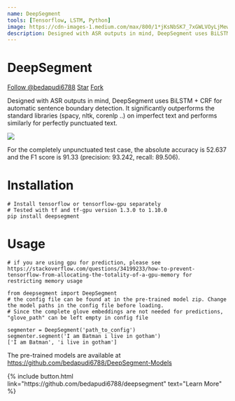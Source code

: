 ```yaml
---
name: DeepSegment
tools: [Tensorflow, LSTM, Python]
image: https://cdn-images-1.medium.com/max/800/1*jKsNbSK7_7xGWLVOyLjMew.png
description: Designed with ASR outputs in mind, DeepSegment uses BiLSTM + CRF for automatic sentence boundary detection. It significantly outperforms the standard libraries (spacy, nltk, corenlp ..) on imperfect text and performs similarly for perfectly punctuated text.
---
```


# DeepSegment

<!-- Place this tag where you want the button to render. -->
<!-- Place this tag in your head or just before your close body tag. -->
<script async defer src="https://buttons.github.io/buttons.js"></script>

<a class="github-button" href="https://github.com/bedapudi6788" data-size="large" data-show-count="true" aria-label="Follow @bedapudi6788 on GitHub">Follow @bedapudi6788</a>
<a class="github-button" href="https://github.com/bedapudi6788/deepsegment" data-icon="octicon-star" data-size="large" data-show-count="true" aria-label="Star bedapudi6788/deepsegment on GitHub">Star</a>
<a class="github-button" href="https://github.com/bedapudi6788/deepsegment/fork" data-icon="octicon-repo-forked" data-size="large" data-show-count="true" aria-label="Fork bedapudi6788/deepsegment on GitHub">Fork</a>

Designed with ASR outputs in mind, DeepSegment uses BiLSTM + CRF for automatic sentence boundary detection. It significantly outperforms the standard libraries (spacy, nltk, corenlp ..) on imperfect text and performs similarly for perfectly punctuated text.

![](https://cdn-images-1.medium.com/max/800/1*jKsNbSK7_7xGWLVOyLjMew.png)

For the completely unpunctuated test case, the absolute accuracy is 52.637 and the F1 score is 91.33 (precision: 93.242, recall: 89.506).

# Installation
```
# Install tensorflow or tensorflow-gpu separately
# Tested with tf and tf-gpu version 1.3.0 to 1.10.0
pip install deepsegment
```

# Usage
```
# if you are using gpu for prediction, please see https://stackoverflow.com/questions/34199233/how-to-prevent-tensorflow-from-allocating-the-totality-of-a-gpu-memory for restricting memory usage

from deepsegment import DeepSegment
# the config file can be found at in the pre-trained model zip. Change the model paths in the config file before loading. 
# Since the complete glove embeddings are not needed for predictions, "glove_path" can be left empty in config file

segmenter = DeepSegment('path_to_config')
segmenter.segment('I am Batman i live in gotham')
['I am Batman', 'i live in gotham']
```

The pre-trained models are available at https://github.com/bedapudi6788/DeepSegment-Models

<p class="text-center">
{% include button.html link="https://github.com/bedapudi6788/deepsegment" text="Learn More" %}
</p>